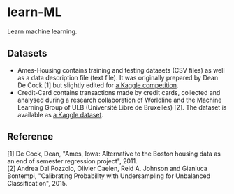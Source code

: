 # learn-ML
Learn machine learning.

## Datasets
* Ames-Housing contains training and testing datasets (CSV files) as well as a data description file (text file). It was originally prepared by Dean De Cock [1] but slightly edited for [a Kaggle competition](https://www.kaggle.com/c/house-prices-advanced-regression-techniques).
* Credit-Card contains transactions made by credit cards, collected and analysed during a research collaboration of Worldline and the Machine Learning Group of ULB (Université Libre de Bruxelles) [2]. The dataset is available as [a Kaggle dataset](https://www.kaggle.com/mlg-ulb/creditcardfraud). 

## Reference
[1] De Cock, Dean, "Ames, Iowa: Alternative to the Boston housing data as an end of semester regression project", 2011.  
[2] Andrea Dal Pozzolo, Olivier Caelen, Reid A. Johnson and Gianluca Bontempi, "Calibrating Probability with Undersampling for Unbalanced Classification", 2015.
